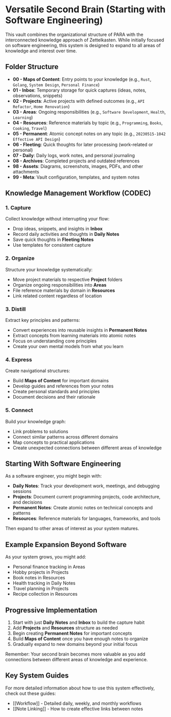 # Versatile Second Brain (Starting with Software Engineering)

This vault combines the organizational structure of PARA with the interconnected knowledge approach of Zettelkasten. While initially focused on software engineering, this system is designed to expand to all areas of knowledge and interest over time.

## Folder Structure

- **00 - Maps of Content**: Entry points to your knowledge (e.g., `Rust`, `Golang`, `System Design`, `Personal Finance`)
- **01 - Inbox**: Temporary storage for quick captures (ideas, notes, observations, snippets)
- **02 - Projects**: Active projects with defined outcomes (e.g., `API Refactor`, `Home Renovation`)
- **03 - Areas**: Ongoing responsibilities (e.g., `Software Development`, `Health`, `Learning`)
- **04 - Resources**: Reference materials by topic (e.g., `Programming`, `Books`, `Cooking`, `Travel`)
- **05 - Permanent**: Atomic concept notes on any topic (e.g., `20230515-1042 Effective API Design`)
- **06 - Fleeting**: Quick thoughts for later processing (work-related or personal)
- **07 - Daily**: Daily logs, work notes, and personal journaling
- **08 - Archives**: Completed projects and outdated references
- **98 - Assets**: Diagrams, screenshots, images, PDFs, and other attachments
- **99 - Meta**: Vault configuration, templates, and system notes

## Knowledge Management Workflow (CODEC)

### 1. **Capture** 
Collect knowledge without interrupting your flow:
- Drop ideas, snippets, and insights in **Inbox**
- Record daily activities and thoughts in **Daily Notes**
- Save quick thoughts in **Fleeting Notes**
- Use templates for consistent capture

### 2. **Organize**
Structure your knowledge systematically:
- Move project materials to respective **Project** folders
- Organize ongoing responsibilities into **Areas**
- File reference materials by domain in **Resources**
- Link related content regardless of location

### 3. **Distill**
Extract key principles and patterns:
- Convert experiences into reusable insights in **Permanent Notes**
- Extract concepts from learning materials into atomic notes
- Focus on understanding core principles
- Create your own mental models from what you learn

### 4. **Express**
Create navigational structures:
- Build **Maps of Content** for important domains
- Develop guides and references from your notes
- Create personal standards and principles
- Document decisions and their rationale

### 5. **Connect**
Build your knowledge graph:
- Link problems to solutions
- Connect similar patterns across different domains
- Map concepts to practical applications
- Create unexpected connections between different areas of knowledge

## Starting With Software Engineering

As a software engineer, you might begin with:

- **Daily Notes**: Track your development work, meetings, and debugging sessions
- **Projects**: Document current programming projects, code architecture, and decisions
- **Permanent Notes**: Create atomic notes on technical concepts and patterns
- **Resources**: Reference materials for languages, frameworks, and tools

Then expand to other areas of interest as your system matures.

## Example Expansion Beyond Software

As your system grows, you might add:
- Personal finance tracking in Areas
- Hobby projects in Projects
- Book notes in Resources
- Health tracking in Daily Notes
- Travel planning in Projects
- Recipe collection in Resources

## Progressive Implementation

1. Start with just **Daily Notes** and **Inbox** to build the capture habit
2. Add **Projects** and **Resources** structure as needed
3. Begin creating **Permanent Notes** for important concepts
4. Build **Maps of Content** once you have enough notes to organize
5. Gradually expand to new domains beyond your initial focus

Remember: Your second brain becomes more valuable as you add connections between different areas of knowledge and experience.

## Key System Guides

For more detailed information about how to use this system effectively, check out these guides:

- [[Workflow]] - Detailed daily, weekly, and monthly workflows
- [[Note Linking]] - How to create effective links between notes